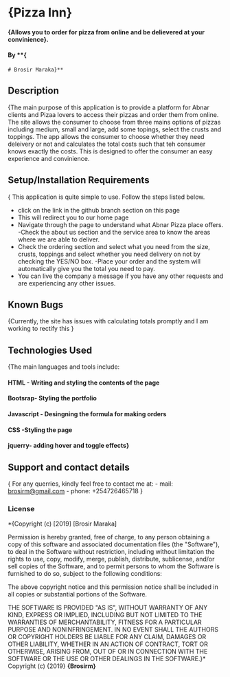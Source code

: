 # {Pizza Inn}
#### {Allows you to order for pizza from online and be delievered at your convinience}. 

#### By **{
    # Brosir Maraka}**
## Description
{The main purpose of this application is to provide a platform for Abnar clients and Pizaa lovers to access their pizzas and order them from online. The site allows the consumer to choose from three mains options of pizzas including medium, small and large, add some topings, select the crusts and toppings. The app allows the consumer to choose whether they need deleivery or not and calculates the total costs such that teh consumer knows exactly the costs. This is designed to offer the consumer an easy experience and convinience.
 
## Setup/Installation Requirements
 { This application is quite simple to use. Follow the steps listed below.
  - click on the link in the github branch section on this page
  - This will redirect you to our home page
  - Navigate through the page to understand what Abnar Pizza place offers.
  -Check the about us section and the service area to know the areas where we are able to deliver.
  - Check the ordering section and select what you need from the size, crusts, toppings and select whether you need delivery on not by checking the YES/NO box.
  -Place your order and the system will automatically give you the total you need to pay.
  - You can live the company a message if you have any other requests and are experiencing any other issues.
## Known Bugs
{Currently, the site has issues with calculating totals promptly and I am working to rectify this }
## Technologies Used
{The main languages and tools include:
#### HTML - Writing and styling the contents of the page
#### Bootsrap- Styling the portfolio
#### Javascript - Desingning the formula for making orders
#### CSS -Styling the page 
#### jquerry- adding hover and toggle effects}
## Support and contact details
{ For any querries, kindly feel free to contact me at:
      - mail:  brosirm@gmail.com
      - phone: +254726465718
       }
### License
*{Copyright (c) [2019] [Brosir Maraka]

Permission is hereby granted, free of charge, to any person obtaining a copy
of this software and associated documentation files (the "Software"), to deal
in the Software without restriction, including without limitation the rights
to use, copy, modify, merge, publish, distribute, sublicense, and/or sell
copies of the Software, and to permit persons to whom the Software is
furnished to do so, subject to the following conditions:

The above copyright notice and this permission notice shall be included in all
copies or substantial portions of the Software.

THE SOFTWARE IS PROVIDED "AS IS", WITHOUT WARRANTY OF ANY KIND, EXPRESS OR
IMPLIED, INCLUDING BUT NOT LIMITED TO THE WARRANTIES OF MERCHANTABILITY,
FITNESS FOR A PARTICULAR PURPOSE AND NONINFRINGEMENT. IN NO EVENT SHALL THE
AUTHORS OR COPYRIGHT HOLDERS BE LIABLE FOR ANY CLAIM, DAMAGES OR OTHER
LIABILITY, WHETHER IN AN ACTION OF CONTRACT, TORT OR OTHERWISE, ARISING FROM,
OUT OF OR IN CONNECTION WITH THE SOFTWARE OR THE USE OR OTHER DEALINGS IN THE
SOFTWARE.}*
Copyright (c) {2019} **{Brosirm}**